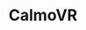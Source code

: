 ---
hackday: 19-cardiff
title: "CalmoVR"
summary: "A virtual reality approach to procedural distraction."
thumbnail: calmovr.png
team:
  - "Paul Peacock" 
  - "@adamgroom"
  - "@PrairieHatUK"
  - "Laura Tan"
  - "James Dornan" 
  - "@natalieseeto" 
  - "@AtkinsonOHenry" 
  - "Nick Lleweyn-Jones" 
  - "Vena Patel" 
  - "@keithgrimes"
links:
   code:
    - "https://github.com/nhsd-calmo/calmo"
---